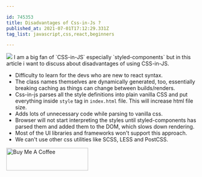 ```yaml
---

id: 745353
title: Disadvantages of Css-in-Js ?
published_at: 2021-07-01T17:12:29.331Z
tag_list: javascript,css,react,beginners

---
```


<img src='https://res.cloudinary.com/practicaldev/image/fetch/s--liF9nkM1--/c_imagga_scale,f_auto,fl_progressive,h_420,q_auto,w_1000/https://dev-to-uploads.s3.amazonaws.com/uploads/articles/k6kb42s6pz04ei1f0heg.png' />
I am a big fan of `CSS-in-JS` especially `styled-components` but in this article i want to discuss about disadvantages of using CSS-in-JS.

- Difficulty to learn for the devs who are new to react syntax.
- The class names themselves are dynamically generated, too, essentially breaking caching as things can change between builds/renders.
- Css-in-js parses all the style definitions into plain vanilla CSS and put everything inside `style` tag in `index.html` file. This will increase html file size.
- Adds lots of unnecessary code while parsing to vanilla css.
- Browser will not start interpreting the styles until styled-components has parsed them and added them to the DOM, which slows down rendering.
- Most of the UI libraries and frameworks won't support this approach.
- We can't use other css utilities like SCSS, LESS and PostCSS.

<a href="https://www.buymeacoffee.com/sakethk" target="_blank"><img src="https://cdn.buymeacoffee.com/buttons/v2/default-blue.png" alt="Buy Me A Coffee" style="height: 60px !important;width: 217px !important;" ></a>
